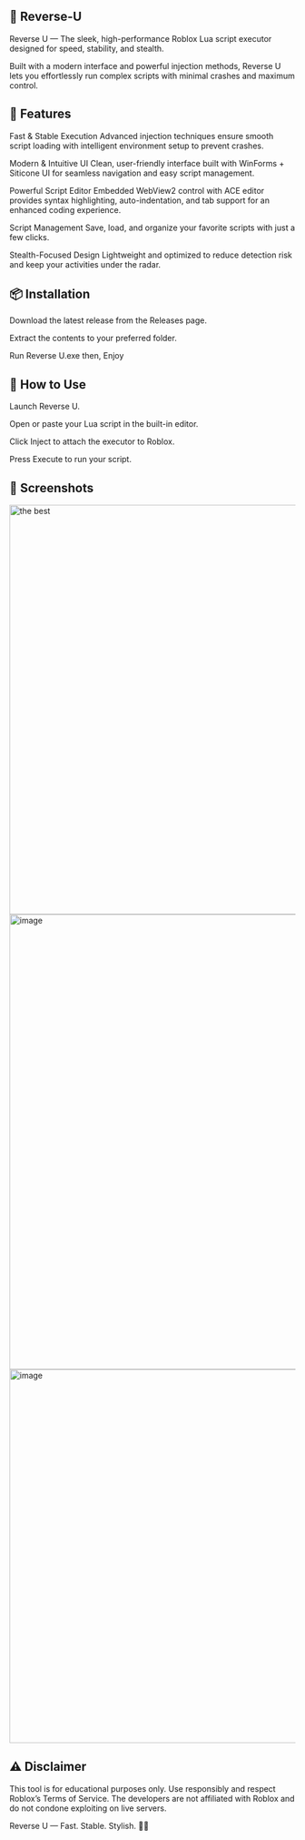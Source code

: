 ## 🍒 Reverse-U 

Reverse U — The sleek, high-performance Roblox Lua script executor designed for speed, stability, and stealth.

Built with a modern interface and powerful injection methods, Reverse U lets you effortlessly run complex scripts with minimal crashes and maximum control.

## 🚀 Features
Fast & Stable Execution
Advanced injection techniques ensure smooth script loading with intelligent environment setup to prevent crashes.

Modern & Intuitive UI
Clean, user-friendly interface built with WinForms + Siticone UI for seamless navigation and easy script management.

Powerful Script Editor
Embedded WebView2 control with ACE editor provides syntax highlighting, auto-indentation, and tab support for an enhanced coding experience.

Script Management
Save, load, and organize your favorite scripts with just a few clicks.

Stealth-Focused Design
Lightweight and optimized to reduce detection risk and keep your activities under the radar.

## 📦 Installation
Download the latest release from the Releases page.

Extract the contents to your preferred folder.

Run Reverse U.exe then, Enjoy

## 📜 How to Use
Launch Reverse U.

Open or paste your Lua script in the built-in editor.

Click Inject to attach the executor to Roblox.

Press Execute to run your script.

## 🎨 Screenshots
<img width="1280" height="720" alt="the best" src="https://github.com/user-attachments/assets/01294b90-5d97-4a80-9fc8-41a63ccb43b6" />
<img width="1493" height="800" alt="image" src="https://github.com/user-attachments/assets/c6223aa1-5c33-4693-bbe4-06a6854c69cd" />
<img width="1335" height="657" alt="image" src="https://github.com/user-attachments/assets/b895d8a3-ee80-4218-adfb-5ed86b32ab03" />


## ⚠️ Disclaimer
This tool is for educational purposes only. Use responsibly and respect Roblox’s Terms of Service. The developers are not affiliated with Roblox and do not condone exploiting on live servers.

Reverse U — Fast. Stable. Stylish. 🚀✨
